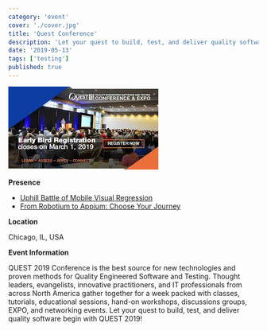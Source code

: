 ```yaml
---
category: 'event'
cover: './cover.jpg'
title: 'Quest Conference'
description: 'Let your quest to build, test, and deliver quality software begin with QUEST 2019!'
date: '2019-05-13'
tags: ['testing']
published: true
---
```

![cover](./cover.jpg)

**Presence**

- [Uphill Battle of Mobile Visual Regression]() 
- [From Robotium to Appium: Choose Your Journey]()

**Location**

Chicago, IL, USA

**Event Information**

QUEST 2019 Conference is the best source for new technologies and proven methods for Quality Engineered Software and Testing. Thought leaders, evangelists, innovative practitioners, and IT professionals from across North America gather together for a week packed with classes, tutorials, educational sessions, hand-on workshops, discussions groups, EXPO, and networking events. Let your quest to build, test, and deliver quality software begin with QUEST 2019!